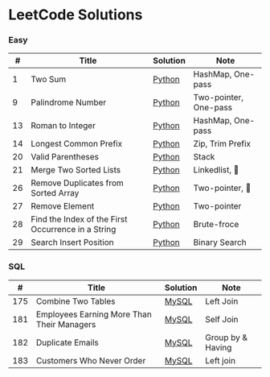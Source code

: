 # LeetCode Solutions

### Easy
| # | Title | Solution | Note |
|--|-------|----------|------|
| 1 | Two Sum | [Python](easy/001_two_sum.py) | HashMap, One-pass |
| 9 | Palindrome Number | [Python](easy/009_palindrome_number.md) | Two-pointer, One-pass |
| 13 | Roman to Integer | [Python](easy/013_roman_to_integer.md) | HashMap, One-pass |
| 14 | Longest Common Prefix | [Python](easy/014_longest_common_prefix.md) | Zip, Trim Prefix |
| 20 | Valid Parentheses | [Python](easy/020_valid_parentheses.md) | Stack |
| 21 | Merge Two Sorted Lists | [Python](easy/021_merge_two_sorted_lists.md) | Linkedlist, 🚩 |
| 26 | Remove Duplicates from Sorted Array | [Python](easy/026_remove_duplicates_from_sorted_array.md) | Two-pointer, 🚩 |
| 27 | Remove Element | [Python](easy/027_remove_element.md) | Two-pointer |
| 28 | Find the Index of the First Occurrence in a String | [Python](easy/028_find_the_index_of_the_first_occurrence_in_a_string.md) | Brute-froce |
| 29 | Search Insert Position | [Python](easy/035_search_insert_position.md) | Binary Search |
### SQL

| # | Title | Solution | Note |
|--|-------|----------|------|
| 175 | Combine Two Tables | [MySQL](sql/175_combine_two_tables.md) | Left Join |
| 181 | Employees Earning More Than Their Managers | [MySQL](sql/181_employees_earning_more_than_their_managers.md) | Self Join |
| 182 | Duplicate Emails | [MySQL](sql/182_duplicate_emails.md) | Group by & Having |
| 183 | Customers Who Never Order | [MySQL](sql/183_customers_who_never_order.md) | Left join |
